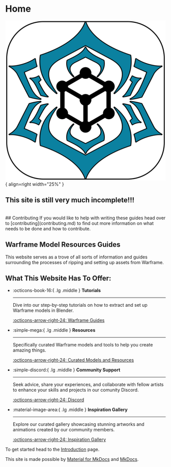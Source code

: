 # Home  
![Icon](assets/icons/new-logo-better.svg){ align=right width="25%" }
<br>

## **This site is still very much incomplete!!!**  
<br>
## Contributing  
If you would like to help with writing these guides head over to [contributing](contributing.md) to find out more information on what needs to be done and how to contribute.  

## Warframe Model Resources Guides  
This website serves as a trove of all sorts of information and guides surrounding the processes of ripping and setting up assets from Warframe. 

## What This Website Has To Offer:

<div class="grid cards" markdown>

-   :octicons-book-16:{ .lg .middle } __Tutorials__

    ---

    Dive into our step-by-step tutorials on how to extract and set up Warframe models in Blender.

    [:octicons-arrow-right-24: Warframe Guides](wf-guides/index.md)

-   :simple-mega:{ .lg .middle } __Resources__

    ---

    Specifically curated Warframe models and tools to help you create amazing things.

    [:octicons-arrow-right-24: Curated Models and Resources](https://mega.nz/folder/fIUQDQYZ#vRNqurxNdzELIboK214Kxg)

-   :simple-discord:{ .lg .middle } __Community Support__

    ---

    Seek advice, share your experiences, and collaborate with fellow artists to enhance your skills and projects in our comunity Discord.

    [:octicons-arrow-right-24: Discord](https://discord.gg/Jk3xA2T)

-   :material-image-area:{ .lg .middle } __Inspiration Gallery__

    ---

    Explore our curated gallery showcasing stunning artworks and animations created by our community members.

    [:octicons-arrow-right-24: Inspiration Gallery](inspiration-gallery/index.md)

</div>

To get started head to the [Introduction](wf-guides/index.md) page.  
<!-- ![Awesome Sandwich](https://rotatingsandwiches.com/wp-content/uploads/2023/08/taylor-ham-pork-roll.gif)   -->

This site is made possible by [Material for MkDocs](https://squidfunk.github.io/mkdocs-material/) and [MkDocs](https://www.mkdocs.org).  